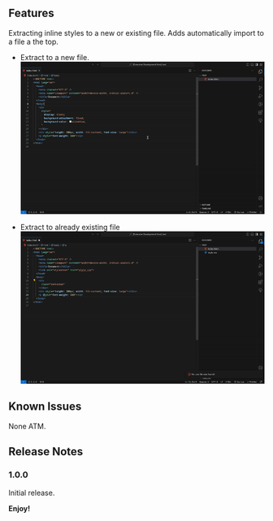 ## Features

Extracting inline styles to a new or existing file. Adds automatically import to a file a the top.

- Extract to a new file.
  ![](https://github.com/NeuSandeZ/InlineCssToFileExtension/blob/main/images/toNewFile.gif?raw=true)

- Extract to already existing file
  ![](https://github.com/NeuSandeZ/InlineCssToFileExtension/blob/main/images/toExistingFile.gif?raw=true)

## Known Issues

None ATM.

## Release Notes

### 1.0.0

Initial release.

**Enjoy!**
